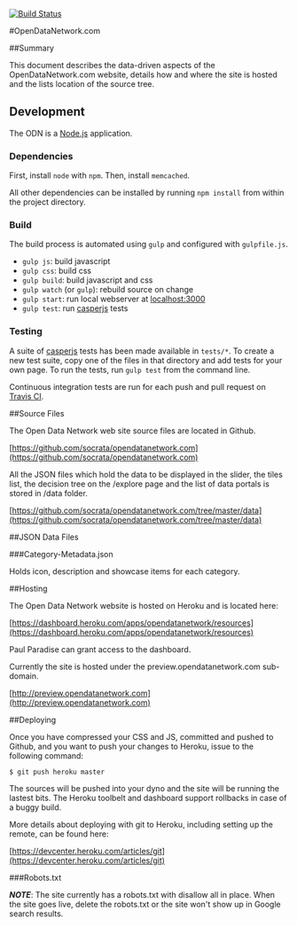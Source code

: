 [![Build Status](https://travis-ci.org/socrata/opendatanetwork.com.svg?branch=master)](https://travis-ci.org/socrata/opendatanetwork.com)

#OpenDataNetwork.com

##Summary

This document describes the data-driven aspects of the OpenDataNetwork.com website, details how and where the site is hosted and the lists location of the source tree.

## Development

The ODN is a [Node.js](https://nodejs.org/) application.

### Dependencies

First, install `node` with `npm`.
Then, install `memcached`.

All other dependencies can be installed by running
`npm install` from within the project directory.

### Build

The build process is automated using `gulp` and configured with `gulpfile.js`.
 - `gulp js`: build javascript
 - `gulp css`: build css
 - `gulp build`: build javascript and css
 - `gulp watch` (or `gulp`): rebuild source on change
 - `gulp start`: run local webserver at [localhost:3000](http://localhost:3000)
 - `gulp test`: run [casperjs](http://casperjs.org/) tests

### Testing

A suite of [casperjs](http://casperjs.org/) tests has been made available in `tests/*`. To create a new test suite, copy one of the files in that directory and add tests for your own page. To run the tests, run `gulp test` from the command line.

Continuous integration tests are run for each push and pull request on [Travis CI](https://travis-ci.org/socrata/opendatanetwork.com).

##Source Files

The Open Data Network web site source files are located in Github.

[https://github.com/socrata/opendatanetwork.com](https://github.com/socrata/opendatanetwork.com)

All the JSON files which hold the data to be displayed in the slider, the tiles list, the decision tree on the /explore page and the list of data portals is stored in /data folder.

[https://github.com/socrata/opendatanetwork.com/tree/master/data](https://github.com/socrata/opendatanetwork.com/tree/master/data)

##JSON Data Files

###Category-Metadata.json

Holds icon, description and showcase items for each category.


##Hosting

The Open Data Network website is hosted on Heroku and is located here:

[https://dashboard.heroku.com/apps/opendatanetwork/resources](https://dashboard.heroku.com/apps/opendatanetwork/resources)

Paul Paradise can grant access to the dashboard.

Currently the site is hosted under the preview.opendatanetwork.com sub-domain.

[http://preview.opendatanetwork.com](http://preview.opendatanetwork.com)



##Deploying

Once you have compressed your CSS and JS, committed and pushed to Github, and you want to push your changes to Heroku, issue to the following command:

	$ git push heroku master

The sources will be pushed into your dyno and the site will be running the lastest bits.  The Heroku toolbelt and dashboard support rollbacks in case of a buggy build.

More details about deploying with git to Heroku, including setting up the remote, can be found here:

[https://devcenter.heroku.com/articles/git](https://devcenter.heroku.com/articles/git)


###Robots.txt

***NOTE***:  The site currently has a robots.txt with disallow all in place.  When the site goes live, delete the robots.txt or the site won't show up in Google search results.


